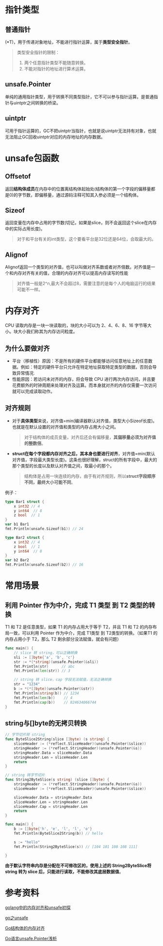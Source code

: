 # 指针类型
## 普通指针
(*T)，用于传递对象地址，不能进行指针运算，属于**类型安全指针**。
> 类型安全指针的限制：
>1. 两个任意指针类型不能随意转换。
>2. 不能对指针的地址进行算术运算。

## unsafe.Pointer
单纯的通用指针类型，用于转换不同类型指针，它不可以参与指针运算。是普通指针与uintptr之间转换的桥梁。

## uintptr
可用于指针运算的，GC不把uintptr当指针，也就是说uintptr无法持有对象，也就无法阻止GC回收uintptr对应的内存地址的内存数据。

# unsafe包函数
## Offsetof
返回**结构体成员**在内存中的位置离结构体起始处(结构体的第一个字段的偏移量都是0)的字节数，即偏移量，通过源码注释可知其入参必须是一个结构体。

## Sizeof
返回变量在内存中占用的字节数(切记，如果是slice，则不会返回这个slice在内存中的实际占用长度)。
> 对于和平台有关的int类型，这个要看平台是32位还是64位，会取最大的。

## Alignof
Alignof返回一个类型的对齐值，也可以叫做对齐系数或者对齐倍数。对齐值是一个和内存对齐有关的值，合理的内存对齐可以提高内存读写的性能
> 对齐值一般是2^n,最大不会超过8，需要注意的是每个人的电脑运行的结果可能不一样。

# 内存对齐
CPU 读取内存是一块一块读取的，块的大小可以为 2、4、6、8、16 字节等大小。块大小我们称其为内存访问粒度。

## 为什么要做对齐
- 平台（移植性）原因：不是所有的硬件平台都能够访问任意地址上的任意数据。例如：特定的硬件平台只允许在特定地址获取特定类型的数据，否则会导致异常情况.
- 性能原因：若访问未对齐的内存，将会导致 CPU 进行两次内存访问，并且要花费额外的时钟周期来处理对齐及运算。而本身就对齐的内存仅需要一次访问就可以完成读取动作。

## 对齐规则
- 对于**具体类型**来说，对齐值=min(编译器默认对齐值，类型大小Sizeof长度)。也就是在默认设置的对齐值和类型的内存占用大小之间。
    > 对于结构体的成员变量，对齐后还会有偏移量，**其偏移量必须为对齐值的整数倍**。
- **struct在每个字段都内存对齐之后，其本身也要进行对齐**，对齐值=min(默认对齐值，字段最大类型长度)。这条也很好理解，struct的所有字段中，最大的那个类型的长度以及默认对齐值之间，取最小的那个。
    > 结构体是占用一块连续的内存，由于有对齐规则，所以**struct字段顺序不同，最终大小可能不同**。

例子：
``` go
type Bar1 struct {
	x int32 // 4
	y int64  // 8
	z bool  // 1
}
var b1 Bar1
fmt.Println(unsafe.Sizeof(b1)) // 24

type Bar2 struct {
	x int32 // 4
	z bool  // 1
    y int64  // 8
}
var b2 Bar2
fmt.Println(unsafe.Sizeof(b2)) // 16
```

# 常用场景
## 利用 Pointer 作为中介，完成 T1 类型 到 T2 类型的转换
T1 和 T2 是任意类型，如果 T1 的内存占用大于等于 T2，并且 T1 和 T2 的内存布局一致，可以利用 Pointer 作为中介，完成 T1类型 到 T2类型的转换。（如果T1 的内存占用小于 T2，那么 T2 剩余部分没法赋值，就会有问题）
``` go
func main() {
    // slice 转 string，可以正确转换
    sli := []byte{'a', 'b', 'c'}
    str := *(*string)(unsafe.Pointer(&sli))
    fmt.Println(str)      // abc
    fmt.Println(len(str)) // 3

    // string 转 slice，cap 字段无法赋值，无法正确转换
    str = "1234"
    b := *(*[]byte)(unsafe.Pointer(&str))
    fmt.Println(string(b)) // 1234
    fmt.Println(len(b))    // 4
    fmt.Println(cap(b))    // 824634066744
}
```

## string与[]byte的无拷贝转换
``` go
// 字节切片转 string
func ByteSlice2String(slice []byte) (s string) {
    sliceHeader := (*reflect.SliceHeader)(unsafe.Pointer(&slice))
    stringHeader := (*reflect.StringHeader)(unsafe.Pointer(&s))
    stringHeader.Data = sliceHeader.Data
    stringHeader.Len = sliceHeader.Len
    return
}

// string 转字节切片
func String2ByteSlice(s string) (slice []byte) {
    stringHeader := (*reflect.StringHeader)(unsafe.Pointer(&s))
    sliceHeader := (*reflect.SliceHeader)(unsafe.Pointer(&slice))

    sliceHeader.Data = stringHeader.Data
    sliceHeader.Len = stringHeader.Len
    sliceHeader.Cap = stringHeader.Len
    return
}

func main() {
    b := []byte{'h', 'e', 'l', 'l', 'o'}
    fmt.Println(ByteSlice2String(b)) // hello

    s := "hello"
    fmt.Println(String2ByteSlice(s)) // [104 101 108 108 111]
  
}  
```
**由于默认字符串内存是分配在不可修改区的，使用上述的 String2ByteSlice将 string 转为 slice 后，只能进行读取，不能修改其底层数据值**。


# 参考资料
[golang中的内存对齐和unsafe初探](https://zhuanlan.zhihu.com/p/460965095)

[go之unsafe](https://www.jianshu.com/p/b0736d252e9a)

[Go结构体的内存对齐](https://zhuanlan.zhihu.com/p/389128696)

[Go语言unsafe.Pointer浅析](https://www.jianshu.com/p/e3fa8aac8168)